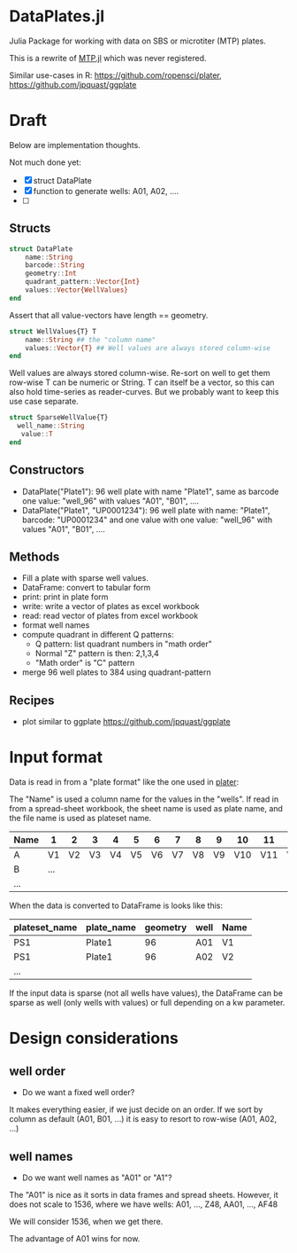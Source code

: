 # DataPlates.jl

Julia Package for working with data on SBS or microtiter (MTP) plates.

This is a rewrite of [MTP.jl](https://github.com/tp2750/MTP.jl) which was never registered.

Similar use-cases in R:  https://github.com/ropensci/plater, https://github.com/jpquast/ggplate

# Draft

Below are implementation thoughts.

Not much done yet:

* [X] struct DataPlate
* [X] function to generate wells: A01, A02, ....
* [ ]

## Structs
``` julia
struct DataPlate
    name::String
    barcode::String
    geometry::Int
	quadrant_pattern::Vector{Int}
    values::Vector{WellValues}
end
```
Assert that all value-vectors have length == geometry.

``` julia
struct WellValues{T} T
    name::String ## the "column name"
    values::Vector{T} ## Well values are always stored column-wise
end
```
Well values are always stored column-wise. Re-sort on well to get them row-wise
T can be numeric or String.
T can itself be a vector, so this can also hold time-series as reader-curves.
But we probably want to keep this use case separate.

``` julia
struct SparseWellValue{T}
  well_name::String
   value::T
end
```


## Constructors

* DataPlate("Plate1"): 96 well plate with name "Plate1", same as barcode one value: "well_96" with values "A01", "B01", ....
* DataPlate("Plate1", "UP0001234"): 96 well plate with name: "Plate1", barcode: "UP0001234" and one value with one value: "well_96" with values "A01", "B01", ....

## Methods

- Fill a plate with sparse well values.
- DataFrame: convert to tabular form
- print: print in plate form
- write: write a vector of plates as excel workbook
- read: read vector of plates from excel workbook
- format well names
- compute quadrant in different Q patterns:
  - Q pattern: list quadrant numbers in "math order"
  - Normal "Z" pattern is then: 2,1,3,4
  - "Math order" is "C" pattern
- merge 96 well plates to 384 using quadrant-pattern

## Recipes

- plot similar to ggplate https://github.com/jpquast/ggplate

# Input format

Data is read in from a "plate format" like the one used in [plater](https://cran.r-project.org/web/packages/plater/vignettes/plater-basics.html):

The "Name" is used a column name for the values in the "wells".
If read in from a spread-sheet workbook, the sheet name is used as plate name, and the file name is used as plateset name.

| Name | 1   | 2  | 3  | 4  | 5  | 6  | 7  | 8  | 9  | 10  | 11  | 12  |
|------|-----|----|----|----|----|----|----|----|----|-----|-----|-----|
| A    | V1  | V2 | V3 | V4 | V5 | V6 | V7 | V8 | V9 | V10 | V11 | V12 |
| B    | ... |    |    |    |    |    |    |    |    |     |     |     |
| ...  |     |    |    |    |    |    |    |    |    |     |     |     |

When the data is converted to DataFrame is looks like this:

| plateset_name | plate_name | geometry | well | Name |
| ---           | ---        | ---      | ---  | ---  |
| PS1           | Plate1     | 96       | A01  | V1   |
| PS1           | Plate1     | 96       | A02  | V2   |
| ...           |            |          |      |      |

If the input data is sparse (not all wells have values), the DataFrame can be sparse as well (only wells with values) or full depending on a kw parameter.

# Design considerations

## well order

* Do we want a fixed well order?

It makes everything easier, if we just decide on an order.
If we sort by column as default (A01, B01, ...) it is easy to resort to row-wise (A01, A02, ...)

## well names

* Do we want well names as "A01" or "A1"?

The "A01" is nice as it sorts in data frames and spread sheets.
However, it does not scale to 1536, where we have wells:  A01, ..., Z48, AA01, ..., AF48

We will consider 1536, when we get there.

The advantage of A01 wins for now.
